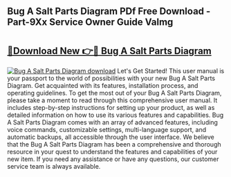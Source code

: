 ## Bug A Salt Parts Diagram PDf Free Download - Part-9Xx Service Owner Guide Valmg

# <h2><a href="http://dfiwjw9.blite.top/?on=Bug+A+Salt+Parts+Diagram">🔗Download New 👉🔴 Bug A Salt Parts Diagram</a></h2>

[![Bug A Salt Parts Diagram download](https://i.imgur.com/lujVjoI.png)](http://dfiwjw9.blite.top/?on=Bug+A+Salt+Parts+Diagram)
Let's Get Started! This user manual is your passport to the world of possibilities with your new Bug A Salt Parts Diagram. Get acquainted with its features, installation process, and operating guidelines. To get the most out of your Bug A Salt Parts Diagram, please take a moment to read through this comprehensive user manual. It includes step-by-step instructions for setting up your product, as well as detailed information on how to use its various features and capabilities. Bug A Salt Parts Diagram comes with an array of advanced features, including voice commands, customizable settings, multi-language support, and automatic backups, all accessible through the user interface. We believe that the Bug A Salt Parts Diagram has been a comprehensive and thorough resource in your quest to understand the features and capabilities of your new item. If you need any assistance or have any questions, our customer service team is always available.
